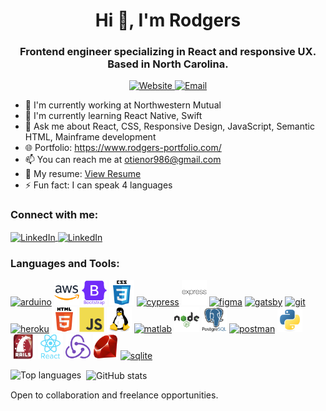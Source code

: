 <!DOCTYPE html>
<html lang="en">
<head>
  <meta charset="UTF-8">
  <meta name="viewport" content="width=device-width, initial-scale=1.0">
</head>
<body>

<h1 align="center">Hi 👋, I'm Rodgers</h1>
<h3 align="center">Frontend engineer specializing in React and responsive UX. Based in North Carolina.</h3>

<p align="center">
  <a href="https://www.rodgers-portfolio.com/" target="_blank" rel="noopener noreferrer">
    <img src="https://img.shields.io/badge/Website-rodgers--portfolio.com-2ea44f?style=for-the-badge" alt="Website" />
  </a>
  <a href="mailto:otienor986@gmail.com" target="_blank" rel="noopener noreferrer">
    <img src="https://img.shields.io/badge/Email-otienor986%40gmail.com-blue?style=for-the-badge" alt="Email" />
  </a>
</p>

<ul>
  <li>🔭 I'm currently working at Northwestern Mutual</li>
  <li>🌱 I'm currently learning React Native, Swift</li>
  <li>💬 Ask me about React, CSS, Responsive Design, JavaScript, Semantic HTML, Mainframe development</li>
  <li>🌐 Portfolio: <a href="https://www.rodgers-portfolio.com/" target="_blank" rel="noopener noreferrer">https://www.rodgers-portfolio.com/</a></li>
  <li>📫 You can reach me at <a href="mailto:otienor986@gmail.com" target="_blank" rel="noopener noreferrer">otienor986@gmail.com</a></li>
  <li>📄 My resume: <a href="https://www.rodgers-portfolio.com/resume" target="_blank" rel="noopener noreferrer">View Resume</a></li>
  <li>⚡ Fun fact: I can speak 4 languages</li>
</ul>

<h3 align="left">Connect with me:</h3>
<p align="left">
  <a href="https://www.rodgers-portfolio.com/" target="_blank" rel="noopener noreferrer">
      <img align="center" src="https://cdn.jsdelivr.net/npm/simple-icons@3.0.1/icons/dev-dot-to.svg" alt="LinkedIn" height="40" width="45" />
  </a>
  <a href="https://www.linkedin.com/in/rodgers-otieno-2b649b209/" target="_blank" rel="noopener noreferrer">
    <img align="center" src="https://raw.githubusercontent.com/rahuldkjain/github-profile-readme-generator/master/src/images/icons/Social/linked-in-alt.svg" alt="LinkedIn" height="30" width="40" />
  </a>
</p>

<h3 align="left">Languages and Tools:</h3>
<p align="left">
  <a href="https://www.arduino.cc/" target="_blank" rel="noopener noreferrer"><img src="https://cdn.worldvectorlogo.com/logos/arduino-1.svg" alt="arduino" width="40" height="40"/></a>
  <a href="https://aws.amazon.com" target="_blank" rel="noopener noreferrer"><img src="https://raw.githubusercontent.com/devicons/devicon/master/icons/amazonwebservices/amazonwebservices-original-wordmark.svg" alt="aws" width="40" height="40"/></a>
  <a href="https://getbootstrap.com" target="_blank" rel="noopener noreferrer"><img src="https://raw.githubusercontent.com/devicons/devicon/master/icons/bootstrap/bootstrap-plain-wordmark.svg" alt="bootstrap" width="40" height="40"/></a>
  <a href="https://www.w3schools.com/css/" target="_blank" rel="noopener noreferrer"><img src="https://raw.githubusercontent.com/devicons/devicon/master/icons/css3/css3-original-wordmark.svg" alt="css3" width="40" height="40"/></a>
  <a href="https://www.cypress.io" target="_blank" rel="noopener noreferrer"><img src="https://raw.githubusercontent.com/simple-icons/simple-icons/6e46ec1fc23b60c8fd0d2f2ff46db82e16dbd75f/icons/cypress.svg" alt="cypress" width="40" height="40"/></a>
  <a href="https://expressjs.com" target="_blank" rel="noopener noreferrer"><img src="https://raw.githubusercontent.com/devicons/devicon/master/icons/express/express-original-wordmark.svg" alt="express" width="40" height="40"/></a>
  <a href="https://www.figma.com/" target="_blank" rel="noopener noreferrer"><img src="https://www.vectorlogo.zone/logos/figma/figma-icon.svg" alt="figma" width="40" height="40"/></a>
  <a href="https://www.gatsbyjs.com/" target="_blank" rel="noopener noreferrer"><img src="https://www.vectorlogo.zone/logos/gatsbyjs/gatsbyjs-icon.svg" alt="gatsby" width="40" height="40"/></a>
  <a href="https://git-scm.com/" target="_blank" rel="noopener noreferrer"><img src="https://www.vectorlogo.zone/logos/git-scm/git-scm-icon.svg" alt="git" width="40" height="40"/></a>
  <a href="https://heroku.com" target="_blank" rel="noopener noreferrer"><img src="https://www.vectorlogo.zone/logos/heroku/heroku-icon.svg" alt="heroku" width="40" height="40"/></a>
  <a href="https://www.w3.org/html/" target="_blank" rel="noopener noreferrer"><img src="https://raw.githubusercontent.com/devicons/devicon/master/icons/html5/html5-original-wordmark.svg" alt="html5" width="40" height="40"/></a>
  <a href="https://developer.mozilla.org/en-US/docs/Web/JavaScript" target="_blank" rel="noopener noreferrer"><img src="https://raw.githubusercontent.com/devicons/devicon/master/icons/javascript/javascript-original.svg" alt="javascript" width="40" height="40"/></a>
  <a href="https://www.linux.org/" target="_blank" rel="noopener noreferrer"><img src="https://raw.githubusercontent.com/devicons/devicon/master/icons/linux/linux-original.svg" alt="linux" width="40" height="40"/></a>
  <a href="https://www.mathworks.com/" target="_blank" rel="noopener noreferrer"><img src="https://upload.wikimedia.org/wikipedia/commons/2/21/Matlab_Logo.png" alt="matlab" width="40" height="40"/></a>
  <a href="https://nodejs.org" target="_blank" rel="noopener noreferrer"><img src="https://raw.githubusercontent.com/devicons/devicon/master/icons/nodejs/nodejs-original-wordmark.svg" alt="nodejs" width="40" height="40"/></a>
  <a href="https://www.postgresql.org" target="_blank" rel="noopener noreferrer"><img src="https://raw.githubusercontent.com/devicons/devicon/master/icons/postgresql/postgresql-original-wordmark.svg" alt="postgresql" width="40" height="40"/></a>
  <a href="https://postman.com" target="_blank" rel="noopener noreferrer"><img src="https://www.vectorlogo.zone/logos/getpostman/getpostman-icon.svg" alt="postman" width="40" height="40"/></a>
  <a href="https://www.python.org" target="_blank" rel="noopener noreferrer"><img src="https://raw.githubusercontent.com/devicons/devicon/master/icons/python/python-original.svg" alt="python" width="40" height="40"/></a>
  <a href="https://rubyonrails.org" target="_blank" rel="noopener noreferrer"><img src="https://raw.githubusercontent.com/devicons/devicon/master/icons/rails/rails-original-wordmark.svg" alt="rails" width="40" height="40"/></a>
  <a href="https://reactjs.org/" target="_blank" rel="noopener noreferrer"><img src="https://raw.githubusercontent.com/devicons/devicon/master/icons/react/react-original-wordmark.svg" alt="react" width="40" height="40"/></a>
  <a href="https://redux.js.org" target="_blank" rel="noopener noreferrer"><img src="https://raw.githubusercontent.com/devicons/devicon/master/icons/redux/redux-original.svg" alt="redux" width="40" height="40"/></a>
  <a href="https://www.ruby-lang.org/en/" target="_blank" rel="noopener noreferrer"><img src="https://raw.githubusercontent.com/devicons/devicon/master/icons/ruby/ruby-original.svg" alt="ruby" width="40" height="40"/></a>
  <a href="https://www.sqlite.org/" target="_blank" rel="noopener noreferrer"><img src="https://www.vectorlogo.zone/logos/sqlite/sqlite-icon.svg" alt="sqlite" width="40" height="40"/></a>
</p>

<p>
  <img align="left" src="https://github-readme-stats.vercel.app/api/top-langs?username=rodgers31&show_icons=true&locale=en&layout=compact&theme=transparent" alt="Top languages" />
</p>

<p>&nbsp;
  <img align="center" src="https://github-readme-stats.vercel.app/api?username=rodgers31&show_icons=true&locale=en&theme=transparent" alt="GitHub stats" />
</p>

<p align="left">Open to collaboration and freelance opportunities.</p>

</body>
</html>
